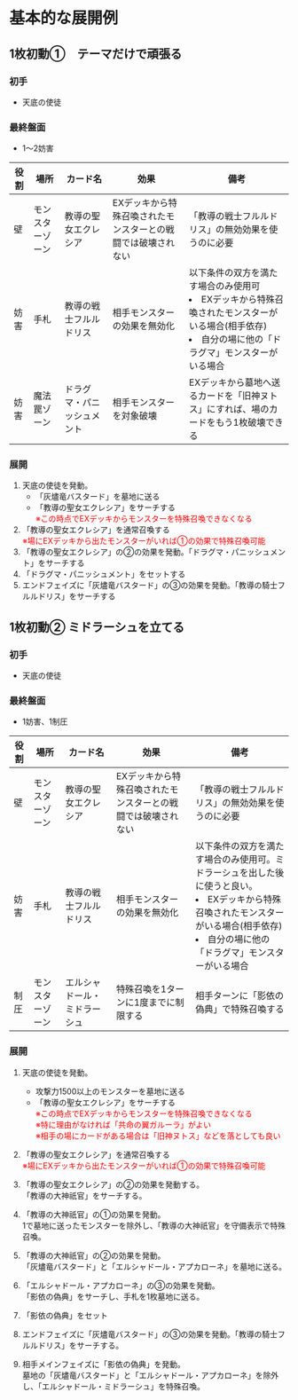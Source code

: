 # 基本的な展開例

## 1枚初動①　テーマだけで頑張る

### 初手
- 天底の使徒

### 最終盤面
- 1〜2妨害

|役割|場所|カード名|効果|備考|
|---|---|---|---|---|
|壁|モンスターゾーン|教導の聖女エクレシア|EXデッキから特殊召喚されたモンスターとの戦闘では破壊されない|「教導の戦士フルルドリス」の無効効果を使うのに必要|
|妨害|手札|教導の戦士フルルドリス|相手モンスターの効果を無効化|以下条件の双方を満たす場合のみ使用可<li>EXデッキから特殊召喚されたモンスターがいる場合(相手依存)<li>自分の場に他の「ドラグマ」モンスターがいる場合|
|妨害|魔法罠ゾーン|ドラグマ・パニッシュメント|相手モンスターを対象破壊|EXデッキから墓地へ送るカードを「旧神ヌトス」にすれば、場のカードをもう1枚破壊できる|


### 展開

1. 天底の使徒を発動。
   - 「灰燼竜バスタード」を墓地に送る
   - 「教導の聖女エクレシア」をサーチする
   <br><font color="red">※この時点でEXデッキからモンスターを特殊召喚できなくなる</font> 
2. 「教導の聖女エクレシア」を通常召喚する
   <br><font color="red">※場にEXデッキから出たモンスターがいれば①の効果で特殊召喚可能</font>
3. 「教導の聖女エクレシア」の②の効果を発動。「ドラグマ・パニッシュメント」をサーチする<br>
4. 「ドラグマ・パニッシュメント」をセットする
5. エンドフェイズに「灰燼竜バスタード」の③の効果を発動。「教導の騎士フルルドリス」をサーチする



## 1枚初動② ミドラーシュを立てる

### 初手
- 天底の使徒

### 最終盤面
- 1妨害、1制圧

|役割|場所|カード名|効果|備考|
|---|---|---|---|---|
|壁|モンスターゾーン|教導の聖女エクレシア|EXデッキから特殊召喚されたモンスターとの戦闘では破壊されない|「教導の戦士フルルドリス」の無効効果を使うのに必要|
|妨害|手札|教導の戦士フルルドリス|相手モンスターの効果を無効化|以下条件の双方を満たす場合のみ使用可。ミドラーシュを出した後に使うと良い。<li>EXデッキから特殊召喚されたモンスターがいる場合(相手依存)<li>自分の場に他の「ドラグマ」モンスターがいる場合<br>|
|制圧|モンスターゾーン|エルシャドール・ミドラーシュ|特殊召喚を1ターンに1度までに制限する|相手ターンに「影依の偽典」で特殊召喚する|


### 展開

1. 天底の使徒を発動。
   - 攻撃力1500以上のモンスターを墓地に送る
   - 「教導の聖女エクレシア」をサーチする
  <br><font color="red">※この時点でEXデッキからモンスターを特殊召喚できなくなる</font>
  <br><font color="red">※特に理由がなければ「共命の翼ガルーラ」がよい<br>
  ※相手の場にカードがある場合は「旧神ヌトス」などを落としても良い</font>

1. 「教導の聖女エクレシア」を通常召喚する
   <br><font color="red">※場にEXデッキから出たモンスターがいれば①の効果で特殊召喚可能</font>
1. 「教導の聖女エクレシア」の②の効果を発動する。<br>「教導の大神祇官」をサーチする。
1. 「教導の大神祇官」の①の効果を発動。<br>1で墓地に送ったモンスターを除外し、「教導の大神祇官」を守備表示で特殊召喚。
1. 「教導の大神祇官」の②の効果を発動。<br>「灰燼竜バスタード」と「エルシャドール・アプカローネ」を墓地に送る。
1. 「エルシャドール・アプカローネ」の③の効果を発動。<br>「影依の偽典」をサーチし、手札を1枚墓地に送る。
1. 「影依の偽典」をセット
1. エンドフェイズに「灰燼竜バスタード」の③の効果を発動。「教導の騎士フルルドリス」をサーチする。
1. 相手メインフェイズに「影依の偽典」を発動。<br>墓地の「灰燼竜バスタード」と「エルシャドール・アプカローネ」を除外し、「エルシャドール・ミドラーシュ」を特殊召喚。